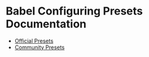# Babel Configuring Presets Documentation

- [Official Presets](official)
- [Community Presets](community)
